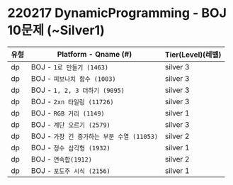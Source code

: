 # 220217 DynamicProgramming - BOJ 10문제 (~Silver1)
|          유형       |Platform - Qname (#)         |Tier(Level)(레벨)      |
|---------------------|-----------------------------|------------|
|dp         |    BOJ - `1로 만들기 (1463)`     |    silver 3    |
|dp         |    BOJ - `피보나치 함수 (1003)`      |   silver 3    |
|dp         |    BOJ - `1, 2, 3 더하기 (9095)`     |    silver 3    |
|dp         |    BOJ - `2xn 타일링 (11726)` |    silver 3    |
|dp         |    BOJ - `RGB 거리 (1149)` |    silver 1    |
|dp         |    BOJ - `계단 오르기 (2579)`    |    silver 3    |
|dp         |    BOJ - `가장 긴 증가하는 부분 수열 (11053)`    |    silver 2    |
|dp         |    BOJ - `정수 삼각형 (1932)`    |    silver 1    |
|dp         |    BOJ - `연속합(1912)`    |    silver 2    |
|dp         |    BOJ - `포도주 시식 (2156)`    |    silver 1    |
